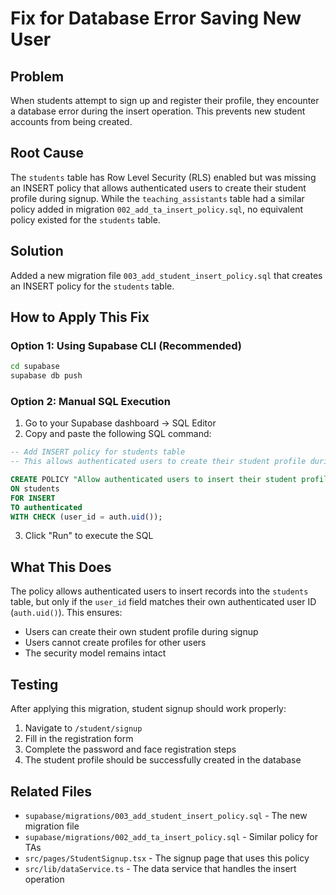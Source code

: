 # Fix for Database Error Saving New User

## Problem
When students attempt to sign up and register their profile, they encounter a database error during the insert operation. This prevents new student accounts from being created.

## Root Cause
The `students` table has Row Level Security (RLS) enabled but was missing an INSERT policy that allows authenticated users to create their student profile during signup. While the `teaching_assistants` table had a similar policy added in migration `002_add_ta_insert_policy.sql`, no equivalent policy existed for the `students` table.

## Solution
Added a new migration file `003_add_student_insert_policy.sql` that creates an INSERT policy for the `students` table.

## How to Apply This Fix

### Option 1: Using Supabase CLI (Recommended)
```bash
cd supabase
supabase db push
```

### Option 2: Manual SQL Execution
1. Go to your Supabase dashboard → SQL Editor
2. Copy and paste the following SQL command:

```sql
-- Add INSERT policy for students table
-- This allows authenticated users to create their student profile during signup

CREATE POLICY "Allow authenticated users to insert their student profile" 
ON students 
FOR INSERT 
TO authenticated 
WITH CHECK (user_id = auth.uid());
```

3. Click "Run" to execute the SQL

## What This Does
The policy allows authenticated users to insert records into the `students` table, but only if the `user_id` field matches their own authenticated user ID (`auth.uid()`). This ensures:
- Users can create their own student profile during signup
- Users cannot create profiles for other users
- The security model remains intact

## Testing
After applying this migration, student signup should work properly:
1. Navigate to `/student/signup`
2. Fill in the registration form
3. Complete the password and face registration steps
4. The student profile should be successfully created in the database

## Related Files
- `supabase/migrations/003_add_student_insert_policy.sql` - The new migration file
- `supabase/migrations/002_add_ta_insert_policy.sql` - Similar policy for TAs
- `src/pages/StudentSignup.tsx` - The signup page that uses this policy
- `src/lib/dataService.ts` - The data service that handles the insert operation
